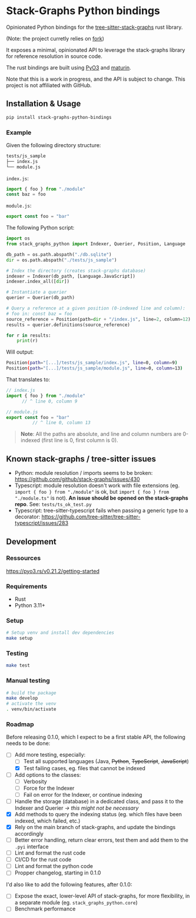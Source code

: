 # Stack-Graphs Python bindings

Opinionated Python bindings for the [tree-sitter-stack-graphs](https://github.com/github/stack-graphs) rust library.

(Note: the project curretly relies on [fork](https://github.com/nohehf/stack-graphs))

It exposes a minimal, opinionated API to leverage the stack-graphs library for reference resolution in source code.

The rust bindings are built using [PyO3](https://pyo3.rs) and [maturin](https://maturin.rs).

Note that this is a work in progress, and the API is subject to change. This project is not affiliated with GitHub.

## Installation & Usage

```bash
pip install stack-graphs-python-bindings
```

### Example

Given the following directory structure:

```bash
tests/js_sample
├── index.js
└── module.js
```

`index.js`:

```javascript
import { foo } from "./module"
const baz = foo
```

`module.js`:

```javascript
export const foo = "bar"
```

The following Python script:

```python
import os
from stack_graphs_python import Indexer, Querier, Position, Language

db_path = os.path.abspath("./db.sqlite")
dir = os.path.abspath("./tests/js_sample")

# Index the directory (creates stack-graphs database)
indexer = Indexer(db_path, [Language.JavaScript])
indexer.index_all([dir])

# Instantiate a querier
querier = Querier(db_path)

# Query a reference at a given position (0-indexed line and column):
# foo in: const baz = foo
source_reference = Position(path=dir + "/index.js", line=2, column=12)
results = querier.definitions(source_reference)

for r in results:
    print(r)
```

Will output:

```bash
Position(path="[...]/tests/js_sample/index.js", line=0, column=9)
Position(path="[...]/tests/js_sample/module.js", line=0, column=13)
```

That translates to:

```javascript
// index.js
import { foo } from "./module"
      // ^ line 0, column 9

// module.js
export const foo = "bar"
          // ^ line 0, column 13
```

> **Note**: All the paths are absolute, and line and column numbers are 0-indexed (first line is 0, first column is 0).

## Known stack-graphs / tree-sitter issues

- Python: module resolution / imports seems to be broken: <https://github.com/github/stack-graphs/issues/430>
- Typescript: module resolution doesn't work with file extensions (eg. `import { foo } from "./module"` is ok, but `import { foo } from "./module.ts"` is not). **An issue should be opened on the stack-graphs repo**. See: `tests/ts_ok_test.py`
- Typescript: tree-sitter-typescript fails when passing a generic type to a decorator: <https://github.com/tree-sitter/tree-sitter-typescript/issues/283>

## Development

### Ressources

https://pyo3.rs/v0.21.2/getting-started

### Requirements

- Rust
- Python 3.11+

### Setup

```bash
# Setup venv and install dev dependencies
make setup
```

### Testing

```bash
make test
```

### Manual testing

```bash
# build the package
make develop
# activate the venv
. venv/bin/activate
```

### Roadmap

Before releasing 0.1.0, which I expect to be a first stable API, the following needs to be done:

- [ ] Add more testing, especially:
  - [ ] Test all supported languages (Java, ~~Python~~, ~~TypeScript~~, ~~JavaScript~~)
  - [x] Test failing cases, eg. files that cannot be indexed
- [ ] Add options to the classes:
  - [ ] Verbosity
  - [ ] Force for the Indexer
  - [ ] Fail on error for the Indexer, or continue indexing
- [ ] Handle the storage (database) in a dedicated class, and pass it to the Indexer and Querier *-> this might not be necessary*
- [x] Add methods to query the indexing status (eg. which files have been indexed, which failed, etc.)
- [x] Rely on the main branch of stack-graphs, and update the bindings accordingly
- [ ] Better error handling, return clear errors, test them and add them to the `.pyi` interface
- [ ] Lint and format the rust code
- [ ] CI/CD for the rust code
- [ ] Lint and format the python code
- [ ] Propper changelog, starting in 0.1.0

I'd also like to add the following features, after 0.1.0:

- [ ] Expose the exact, lower-level API of stack-graphs, for more flexibility, in a separate module (eg. `stack_graphs_python.core`)
- [ ] Benchmark performance